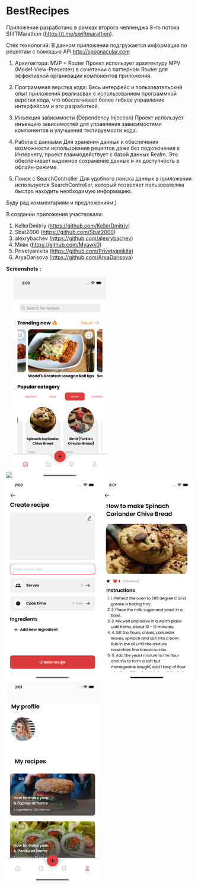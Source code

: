 # BestRecipes

Приложение разработано в рамках второго челленджа 8-го потока SfifTMarathon (https://t.me/swiftmarathon).

Стек технологий:
В данном приложении подгружается информация по рецептам с помощью API http://spoonacular.com

  1) Архитектора: 
MVP + Router 
Проект использует архитектуру MPV (Model-View-Presenter) в сочетании с паттерном Router для эффективной организации компонентов приложения.

  2) Программная верстка кода:
Весь интерфейс и пользовательский опыт приложения реализован с использованием программной верстки кода, что обеспечивает более гибкое управление интерфейсом и его разработкой.

  4) Инъекция зависимости (Dependency Injection)
Проект использует инъекцию зависимостей для управления зависимостями компонентов и улучшения тестируемости кода.

  5) Работа с данными
Для хранения данных и обеспечения возможности использования рецептов даже без подключения к Интернету, проект взаимодействует с базой данных Realm. Это обеспечивает надежное сохранение данных и их доступность в офлайн-режиме.

  6) Поиск с SearchController
Для удобного поиска данных в приложении используется SearchController, который позволяет пользователям быстро находить необходимую информацию.

Буду рад комментариям и предложениям,)

В создании приложения участвовали:
1. KellerDmitriy (https://github.com/KellerDmitriy)
2. Sbat2000 (https://github.com/Sbat2000)
3. alexrybachev (https://github.com/alexrybachev)
4. Мявк (https://github.com/Myawk0)
5. Privetyanikita (https://github.com/Privetyanikita)
6. AryaDarisova (https://github.com/AryaDarisova)


**Screenshots :**

<img src="screenshots/recordScreen.mp4" width="250"/>

<img src="screenshots/screen1.png" width="250"/>

<img src="screenshots/screen2.png" width="250"/>

<img src="screenshots/screen3.png" width="250"/>

<img src="screenshots/screen4.png" width="250"/>

